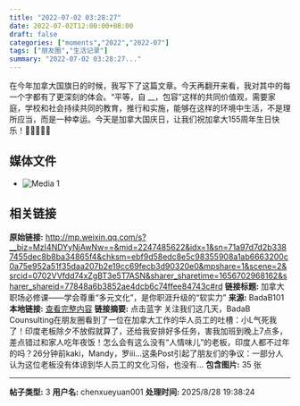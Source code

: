 ```yaml
---
title: "2022-07-02 03:28:27"
date: 2022-07-02T12:00:00+08:00
draft: false
categories: ["moments","2022","2022-07"]
tags: ["朋友圈","生活记录"]
summary: "2022-07-02 03:28:27..."
---
```


在今年加拿大国旗日的时候，我写下了这篇文章。今天再翻开来看，我对其中的每一个字都有了更深刻的体会。“平等，自 __，包容”这样的共同价值观，需要家庭，学校和社会持续共同的教育，推行和实施，能够在这样的环境中生活，不是理所应当，而是一种幸运。今天是加拿大国庆日，让我们祝加拿大155周年生日快乐！🎂🇨🇦🎉🎈

## 媒体文件

- ![Media 1](/Moments/photos/2022-07-02/202207020328270.jpg)

## 相关链接

**原始链接:** http://mp.weixin.qq.com/s?__biz=MzI4NDYyNjAwNw==&mid=2247485622&idx=1&sn=71a97d7d2b3387455dec8b8ba34865f4&chksm=ebf9d58edc8e5c98355908a1ab6663200c0a75e952a51f35daa207b2e19cc69fecb3d90320e0&mpshare=1&scene=2&srcid=0702VVfdd74xZgBT3e5T7ASN&sharer_sharetime=1656702968162&sharer_shareid=77848a6b3852ae4dcb6c74ffee84743c#rd
**链接标题:** 加拿大职场必修课——学会尊重“多元文化”，是你职涯升级的“软实力”
**来源:** BadaB101
**本地链接:** [查看完整内容](/link_content/2022/07/2022-07-02-2/link_content/)
**链接摘要:** 点击蓝字 关注我们这几天，BadaB Counsulting在朋友圈看到了一位在加拿大工作的华人员工的吐槽：小L气死我了！印度老板除夕不放假就算了，还给我安排好多任务，害我加班到晚上7点多，差点错过和家人吃年夜饭！怎么会有这么没有“人情味儿”的老板，印度人都不过年的吗？26分钟前kaki，Mandy，罗iii…这条Post引起了朋友们的争议：一部分人认为这位老板没有体谅到华人员工的文化习俗，也没有...
**包含图片:** 35 张

---

**帖子类型:** 3
**用户名:** chenxueyuan001
**处理时间:** 2025/8/28 19:38:24